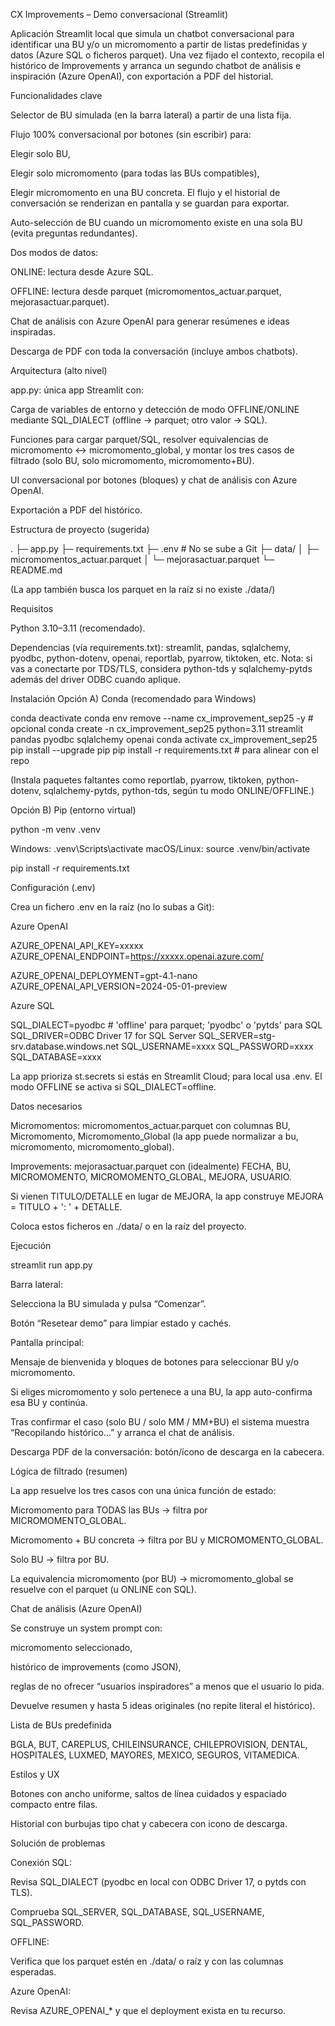 CX Improvements – Demo conversacional (Streamlit)

Aplicación Streamlit local que simula un chatbot conversacional para identificar una BU y/o un micromomento a partir de listas predefinidas y datos (Azure SQL o ficheros parquet). Una vez fijado el contexto, recopila el histórico de Improvements y arranca un segundo chatbot de análisis e inspiración (Azure OpenAI), con exportación a PDF del historial.

Funcionalidades clave

Selector de BU simulada (en la barra lateral) a partir de una lista fija.

Flujo 100% conversacional por botones (sin escribir) para:

Elegir solo BU,

Elegir solo micromomento (para todas las BUs compatibles),

Elegir micromomento en una BU concreta.
El flujo y el historial de conversación se renderizan en pantalla y se guardan para exportar.

Auto-selección de BU cuando un micromomento existe en una sola BU (evita preguntas redundantes).

Dos modos de datos:

ONLINE: lectura desde Azure SQL.

OFFLINE: lectura desde parquet (micromomentos_actuar.parquet, mejorasactuar.parquet).

Chat de análisis con Azure OpenAI para generar resúmenes e ideas inspiradas.

Descarga de PDF con toda la conversación (incluye ambos chatbots).

Arquitectura (alto nivel)

app.py: única app Streamlit con:

Carga de variables de entorno y detección de modo OFFLINE/ONLINE mediante SQL_DIALECT (offline → parquet; otro valor → SQL).

Funciones para cargar parquet/SQL, resolver equivalencias de micromomento ↔ micromomento_global, y montar los tres casos de filtrado (solo BU, solo micromomento, micromomento+BU).

UI conversacional por botones (bloques) y chat de análisis con Azure OpenAI.

Exportación a PDF del histórico.

Estructura de proyecto (sugerida)

.
├─ app.py
├─ requirements.txt
├─ .env # No se sube a Git
├─ data/
│ ├─ micromomentos_actuar.parquet
│ └─ mejorasactuar.parquet
└─ README.md

(La app también busca los parquet en la raíz si no existe ./data/)

Requisitos

Python 3.10–3.11 (recomendado).

Dependencias (vía requirements.txt): streamlit, pandas, sqlalchemy, pyodbc, python-dotenv, openai, reportlab, pyarrow, tiktoken, etc.
Nota: si vas a conectarte por TDS/TLS, considera python-tds y sqlalchemy-pytds además del driver ODBC cuando aplique.

Instalación
Opción A) Conda (recomendado para Windows)

conda deactivate
conda env remove --name cx_improvement_sep25 -y # opcional
conda create -n cx_improvement_sep25 python=3.11 streamlit pandas pyodbc sqlalchemy openai
conda activate cx_improvement_sep25
pip install --upgrade pip
pip install -r requirements.txt # para alinear con el repo

(Instala paquetes faltantes como reportlab, pyarrow, tiktoken, python-dotenv, sqlalchemy-pytds, python-tds, según tu modo ONLINE/OFFLINE.)

Opción B) Pip (entorno virtual)

python -m venv .venv

Windows: .venv\Scripts\activate
macOS/Linux: source .venv/bin/activate

pip install -r requirements.txt

Configuración (.env)

Crea un fichero .env en la raíz (no lo subas a Git):

Azure OpenAI

AZURE_OPENAI_API_KEY=xxxxx
AZURE_OPENAI_ENDPOINT=https://xxxxx.openai.azure.com/

AZURE_OPENAI_DEPLOYMENT=gpt-4.1-nano
AZURE_OPENAI_API_VERSION=2024-05-01-preview

Azure SQL

SQL_DIALECT=pyodbc # 'offline' para parquet; 'pyodbc' o 'pytds' para SQL
SQL_DRIVER=ODBC Driver 17 for SQL Server
SQL_SERVER=stg-srv.database.windows.net
SQL_USERNAME=xxxx
SQL_PASSWORD=xxxx
SQL_DATABASE=xxxx

La app prioriza st.secrets si estás en Streamlit Cloud; para local usa .env. El modo OFFLINE se activa si SQL_DIALECT=offline.

Datos necesarios

Micromomentos: micromomentos_actuar.parquet con columnas BU, Micromomento, Micromomento_Global (la app puede normalizar a bu, micromomento, micromomento_global).

Improvements: mejorasactuar.parquet con (idealmente) FECHA, BU, MICROMOMENTO, MICROMOMENTO_GLOBAL, MEJORA, USUARIO.

Si vienen TITULO/DETALLE en lugar de MEJORA, la app construye MEJORA = TITULO + ': ' + DETALLE.

Coloca estos ficheros en ./data/ o en la raíz del proyecto.

Ejecución

streamlit run app.py

Barra lateral:

Selecciona la BU simulada y pulsa “Comenzar”.

Botón “Resetear demo” para limpiar estado y cachés.

Pantalla principal:

Mensaje de bienvenida y bloques de botones para seleccionar BU y/o micromomento.

Si eliges micromomento y solo pertenece a una BU, la app auto-confirma esa BU y continúa.

Tras confirmar el caso (solo BU / solo MM / MM+BU) el sistema muestra “Recopilando histórico…” y arranca el chat de análisis.

Descarga PDF de la conversación: botón/ícono de descarga en la cabecera.

Lógica de filtrado (resumen)

La app resuelve los tres casos con una única función de estado:

Micromomento para TODAS las BUs → filtra por MICROMOMENTO_GLOBAL.

Micromomento + BU concreta → filtra por BU y MICROMOMENTO_GLOBAL.

Solo BU → filtra por BU.

La equivalencia micromomento (por BU) → micromomento_global se resuelve con el parquet (u ONLINE con SQL).

Chat de análisis (Azure OpenAI)

Se construye un system prompt con:

micromomento seleccionado,

histórico de improvements (como JSON),

reglas de no ofrecer “usuarios inspiradores” a menos que el usuario lo pida.

Devuelve resumen y hasta 5 ideas originales (no repite literal el histórico).

Lista de BUs predefinida

BGLA, BUT, CAREPLUS, CHILEINSURANCE, CHILEPROVISION, DENTAL, HOSPITALES, LUXMED, MAYORES, MEXICO, SEGUROS, VITAMEDICA.

Estilos y UX

Botones con ancho uniforme, saltos de línea cuidados y espaciado compacto entre filas.

Historial con burbujas tipo chat y cabecera con icono de descarga.

Solución de problemas

Conexión SQL:

Revisa SQL_DIALECT (pyodbc en local con ODBC Driver 17, o pytds con TLS).

Comprueba SQL_SERVER, SQL_DATABASE, SQL_USERNAME, SQL_PASSWORD.

OFFLINE:

Verifica que los parquet estén en ./data/ o raíz y con las columnas esperadas.

Azure OpenAI:

Revisa AZURE_OPENAI_* y que el deployment exista en tu recurso.

